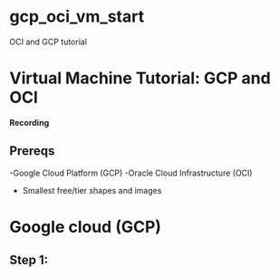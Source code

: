 # gcp_oci_vm_start
OCI and GCP tutorial
# Virtual Machine Tutorial: GCP and OCI
**Recording** 
## Prereqs
-Google Cloud Platform (GCP)
-Oracle Cloud Infrastructure (OCI)
- Smallest free/tier shapes and images
# Google cloud (GCP)
## Step 1:
